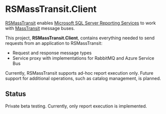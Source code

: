 # RSMassTransit.Client

[RSMassTransit](https://github.com/sharpjs/RSMassTransit) enables [Microsoft SQL Server Reporting Services](https://docs.microsoft.com/en-us/sql/reporting-services/create-deploy-and-manage-mobile-and-paginated-reports) to work with [MassTransit](http://masstransit-project.com/) message buses.

This project, **RSMassTransit.Client**, contains everything needed to send requests from an application to RSMassTransit:

* Request and response message types
* Service proxy with implementations for RabbitMQ and Azure Service Bus

Currently, RSMassTransit supports ad-hoc report execution only.  Future support for additional operations, such as catalog management, is planned.

## Status

Private beta testing.  Currently, only report execution is implemented.
